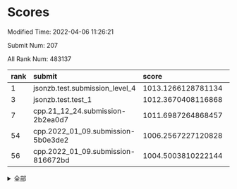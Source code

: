 # Scores

Modified Time: 2022-04-06 11:26:21

Submit Num: 207

All Rank Num: 483137

| rank |               submit               |       score        |       sigma        | pk_num |
| :--- | :--------------------------------- | :----------------- | :----------------- | :----- |
| 1    | jsonzb.test.submission_level_4     | 1013.1266128781134 | 0.7972877219396436 | 9334   |
| 3    | jsonzb.test.test_1                 | 1012.3670408116868 | 0.784262078068425  | 9331   |
| 7    | cpp.21_12_24.submission-2b2ea0d7   | 1011.6987264868457 | 0.7794944288273093 | 9334   |
| 54   | cpp.2022_01_09.submission-5b0e3de2 | 1006.2567227120828 | 0.7161181348999937 | 9335   |
| 56   | cpp.2022_01_09.submission-816672bd | 1004.5003810222144 | 0.7167495276563252 | 9335   |


<details>
<summary>全部</summary>

| rank |                 submit                 |       score        |       sigma        | pk_num |
| :--- | :------------------------------------- | :----------------- | :----------------- | :----- |
| 1    | jsonzb.test.submission_level_4         | 1013.1266128781134 | 0.7972877219396436 | 9334   |
| 2    | gobigger.level_3.submission_level_3_22 | 1012.4813777738593 | 0.8037690902673291 | 9335   |
| 3    | jsonzb.test.test_1                     | 1012.3670408116868 | 0.784262078068425  | 9331   |
| 4    | gobigger.level_3.submission_level_3_17 | 1011.9542915397238 | 0.7805220282949193 | 9335   |
| 5    | gobigger.level_3.submission_level_3_35 | 1011.859377547312  | 0.7755659225409722 | 9339   |
| 6    | gobigger.level_3.submission_level_3_41 | 1011.7340165531849 | 0.8022079802593737 | 9337   |
| 7    | cpp.21_12_24.submission-2b2ea0d7       | 1011.6987264868457 | 0.7794944288273093 | 9334   |
| 8    | gobigger.level_3.submission_level_3_43 | 1011.4926649996228 | 0.7838697772391517 | 9335   |
| 9    | gobigger.level_3.submission_level_3_39 | 1011.4218491264634 | 0.7665920415455818 | 9343   |
| 10   | gobigger.level_3.submission_level_3_24 | 1011.4005761086453 | 0.7867867514821364 | 9334   |
| 11   | gobigger.level_3.submission_level_3_14 | 1011.3088536443026 | 0.7823102697479548 | 9332   |
| 12   | gobigger.level_3.submission_level_3_38 | 1010.9521073936944 | 0.7654825991812413 | 9336   |
| 13   | gobigger.level_3.submission_level_3_42 | 1010.9310429893737 | 0.7773514601894322 | 9338   |
| 14   | gobigger.level_3.submission_level_3_31 | 1010.8937468535559 | 0.7713595413945403 | 9336   |
| 15   | gobigger.level_3.submission_level_3_21 | 1010.8829805718784 | 0.7863959635165367 | 9336   |
| 16   | gobigger.level_3.submission_level_3_47 | 1010.6788663546442 | 0.7572115172779779 | 9331   |
| 17   | gobigger.level_3.submission_level_3_5  | 1010.6609868527988 | 0.7582724609701531 | 9341   |
| 18   | gobigger.level_3.submission_level_3_29 | 1010.6453887354136 | 0.76247167635116   | 9335   |
| 19   | gobigger.level_3.submission_level_3_18 | 1010.6230008457902 | 0.7743998712689774 | 9335   |
| 20   | gobigger.level_3.submission_level_3_45 | 1010.5754877606743 | 0.7599382918993556 | 9335   |
| 21   | gobigger.level_3.submission_level_3_4  | 1010.5664389121138 | 0.7657215464195744 | 9331   |
| 22   | gobigger.level_3.submission_level_3_49 | 1010.5663439134001 | 0.7760975834484479 | 9335   |
| 23   | gobigger.level_3.submission_level_3_2  | 1010.4632198176016 | 0.7714811805789826 | 9332   |
| 24   | gobigger.level_3.submission_level_3_36 | 1010.4615805751438 | 0.7809846400400516 | 9337   |
| 25   | gobigger.level_3.submission_level_3_16 | 1010.4034045536814 | 0.7716765823991939 | 9337   |
| 26   | gobigger.level_3.submission_level_3_1  | 1010.3981845302535 | 0.7545638292522837 | 9330   |
| 27   | gobigger.level_3.submission_level_3_7  | 1010.3974253981113 | 0.7665765392407374 | 9340   |
| 28   | gobigger.level_3.submission_level_3_27 | 1010.3819557813924 | 0.7584399486422709 | 9340   |
| 29   | gobigger.level_3.submission_level_3_48 | 1010.3057898624046 | 0.753716842910805  | 9342   |
| 30   | gobigger.level_3.submission_level_3_19 | 1010.20598934859   | 0.7461033528758194 | 9336   |
| 31   | gobigger.level_3.submission_level_3_10 | 1010.1060566433355 | 0.7575783405660453 | 9339   |
| 32   | gobigger.level_3.submission_level_3_44 | 1010.0899147104261 | 0.757410987281756  | 9341   |
| 33   | gobigger.level_3.submission_level_3_37 | 1010.0697349643332 | 0.7683402720362369 | 9335   |
| 34   | gobigger.level_3.submission_level_3_28 | 1009.9786202789874 | 0.773785556167589  | 9336   |
| 35   | gobigger.level_3.submission_level_3_34 | 1009.9522342703852 | 0.7885137447553006 | 9336   |
| 36   | gobigger.level_3.submission_level_3_11 | 1009.8875156487437 | 0.7501962496982085 | 9335   |
| 37   | gobigger.level_3.submission_level_3_12 | 1009.7943009819193 | 0.7626586023838801 | 9333   |
| 38   | gobigger.level_3.submission_level_3_0  | 1009.749345265985  | 0.7421196640286277 | 9336   |
| 39   | gobigger.level_3.submission_level_3_20 | 1009.7285569445394 | 0.7688896020790449 | 9339   |
| 40   | gobigger.level_3.submission_level_3_3  | 1009.7121076140915 | 0.738369664793821  | 9340   |
| 41   | gobigger.level_3.submission_level_3_33 | 1009.6950404579908 | 0.7490670614647112 | 9335   |
| 42   | gobigger.level_3.submission_level_3_46 | 1009.5123280435507 | 0.7409199425330634 | 9335   |
| 43   | gobigger.level_3.submission_level_3_13 | 1009.48619798664   | 0.7434241098843988 | 9333   |
| 44   | gobigger.level_3.submission_level_3_25 | 1009.3011357815698 | 0.7493644430552403 | 9336   |
| 45   | gobigger.level_3.submission_level_3_23 | 1009.2631531408827 | 0.7429656000269432 | 9337   |
| 46   | gobigger.level_3.submission_level_3_26 | 1009.2227106431163 | 0.739576761718184  | 9339   |
| 47   | gobigger.level_3.submission_level_3_40 | 1009.1484921484711 | 0.7426395287770807 | 9338   |
| 48   | gobigger.level_3.submission_level_3_8  | 1009.0485123564666 | 0.7470492481055885 | 9334   |
| 49   | gobigger.level_3.submission_level_3_32 | 1008.4387525729077 | 0.7500200650729086 | 9341   |
| 50   | gobigger.level_3.submission_level_3_30 | 1008.4333587010383 | 0.767668648843454  | 9338   |
| 51   | gobigger.level_3.submission_level_3_15 | 1008.2733274680877 | 0.7276001878545029 | 9335   |
| 52   | gobigger.level_3.submission_level_3_9  | 1008.2263571452916 | 0.7476585934793186 | 9337   |
| 53   | gobigger.level_3.submission_level_3_6  | 1008.0144904240325 | 0.7516607456567862 | 9339   |
| 54   | cpp.2022_01_09.submission-5b0e3de2     | 1006.2567227120828 | 0.7161181348999937 | 9335   |
| 55   | gobigger.level_1.submission_level_1_35 | 1004.7449017298716 | 0.7345486500955013 | 9334   |
| 56   | cpp.2022_01_09.submission-816672bd     | 1004.5003810222144 | 0.7167495276563252 | 9335   |
| 57   | gobigger.level_1.submission_level_1_26 | 1004.2888583098759 | 0.7130960349486817 | 9337   |
| 58   | gobigger.level_1.submission_level_1_11 | 1004.034841518915  | 0.7122856166277087 | 9335   |
| 59   | gobigger.level_1.submission_level_1_13 | 1004.0167537674124 | 0.7134952764210641 | 9337   |
| 60   | gobigger.level_1.submission_level_1_19 | 1003.9728885652396 | 0.726768539550903  | 9333   |
| 61   | gobigger.level_1.submission_level_1_24 | 1003.9678779262335 | 0.7131182000671474 | 9332   |
| 62   | gobigger.level_1.submission_level_1_40 | 1003.9076628130867 | 0.7131901234675924 | 9338   |
| 63   | gobigger.level_1.submission_level_1_49 | 1003.9069397343717 | 0.7212552387960551 | 9337   |
| 64   | gobigger.level_1.submission_level_1_37 | 1003.880979005865  | 0.7130872586074165 | 9339   |
| 65   | gobigger.level_1.submission_level_1_0  | 1003.8465775719263 | 0.7088549442757841 | 9335   |
| 66   | gobigger.level_1.submission_level_1_46 | 1003.8146729276592 | 0.7272390799913429 | 9340   |
| 67   | gobigger.level_1.submission_level_1_9  | 1003.7549300578914 | 0.7121939672738262 | 9340   |
| 68   | gobigger.level_1.submission_level_1_43 | 1003.5271710524642 | 0.7146985516091522 | 9335   |
| 69   | gobigger.level_1.submission_level_1_34 | 1003.433976109414  | 0.7120803453843292 | 9336   |
| 70   | gobigger.level_1.submission_level_1_36 | 1003.4242734832527 | 0.7164362468676952 | 9334   |
| 71   | gobigger.level_1.submission_level_1_20 | 1003.3843725222954 | 0.7309371656190063 | 9338   |
| 72   | gobigger.level_1.submission_level_1_39 | 1003.3590735189238 | 0.7280084075224916 | 9335   |
| 73   | gobigger.level_1.submission_level_1_47 | 1003.3354202571392 | 0.7278246771431175 | 9337   |
| 74   | gobigger.level_1.submission_level_1_30 | 1003.2952677771692 | 0.7124517711845022 | 9334   |
| 75   | gobigger.level_1.submission_level_1_31 | 1003.1759518020615 | 0.7076998942950438 | 9341   |
| 76   | gobigger.level_1.submission_level_1_16 | 1003.1728297635984 | 0.7151348898821395 | 9337   |
| 77   | gobigger.level_1.submission_level_1_29 | 1003.1717699326045 | 0.7171356460421119 | 9335   |
| 78   | gobigger.level_1.submission_level_1_21 | 1003.1258728233885 | 0.7117576429408845 | 9337   |
| 79   | gobigger.level_1.submission_level_1_10 | 1003.0970852612347 | 0.7082056558803328 | 9336   |
| 80   | gobigger.level_1.submission_level_1_3  | 1003.0897102233248 | 0.7088903564123779 | 9341   |
| 81   | gobigger.level_1.submission_level_1_32 | 1003.0778036455526 | 0.7088643858660754 | 9333   |
| 82   | gobigger.level_1.submission_level_1_4  | 1003.0626251713641 | 0.7123002125101975 | 9334   |
| 83   | gobigger.level_1.submission_level_1_27 | 1003.0446616213587 | 0.7161306988910228 | 9330   |
| 84   | gobigger.level_1.submission_level_1_7  | 1003.0153374623017 | 0.7187533798265167 | 9334   |
| 85   | gobigger.level_1.submission_level_1_14 | 1002.7759854769902 | 0.716590267715537  | 9338   |
| 86   | gobigger.level_1.submission_level_1_48 | 1002.7612317392235 | 0.7222215710535917 | 9338   |
| 87   | gobigger.level_1.submission_level_1_28 | 1002.7528303634348 | 0.7207124293325538 | 9340   |
| 88   | gobigger.level_1.submission_level_1_18 | 1002.7341749110799 | 0.7142394658273881 | 9336   |
| 89   | gobigger.level_1.submission_level_1_2  | 1002.7226153772314 | 0.7055924827504306 | 9333   |
| 90   | gobigger.level_1.submission_level_1_5  | 1002.7214930922762 | 0.7077196809440719 | 9337   |
| 91   | gobigger.level_1.submission_level_1_42 | 1002.7027666907459 | 0.7118419832653763 | 9337   |
| 92   | gobigger.level_1.submission_level_1_25 | 1002.6645430741205 | 0.7202308407876061 | 9335   |
| 93   | gobigger.level_1.submission_level_1_17 | 1002.6622337636302 | 0.7120659573302687 | 9339   |
| 94   | gobigger.level_1.submission_level_1_12 | 1002.659090655287  | 0.7043187731051955 | 9336   |
| 95   | gobigger.level_1.submission_level_1_1  | 1002.5940243410314 | 0.7155616049506001 | 9340   |
| 96   | gobigger.level_1.submission_level_1_15 | 1002.5318026681798 | 0.7128861111718573 | 9335   |
| 97   | gobigger.level_1.submission_level_1_22 | 1002.4725714359416 | 0.7165145471356597 | 9337   |
| 98   | gobigger.level_1.submission_level_1_41 | 1002.4031504995071 | 0.7067459707103743 | 9331   |
| 99   | gobigger.level_1.submission_level_1_44 | 1002.320369344901  | 0.709336292780256  | 9337   |
| 100  | gobigger.level_1.submission_level_1_38 | 1002.2553675251842 | 0.722113233238055  | 9339   |
| 101  | gobigger.level_1.submission_level_1_33 | 1002.1454012434488 | 0.7090628251468154 | 9337   |
| 102  | gobigger.level_1.submission_level_1_45 | 1002.0080162048836 | 0.71029963967811   | 9335   |
| 103  | gobigger.level_1.submission_level_1_8  | 1001.9809662328457 | 0.7155731028242746 | 9335   |
| 104  | gobigger.level_1.submission_level_1_23 | 1001.7860478968996 | 0.7198180751068142 | 9336   |
| 105  | gobigger.level_1.submission_level_1_6  | 1001.1392269327041 | 0.7157308746918521 | 9338   |
| 106  | gobigger.random.submission_random_39   | 998.1170101341681  | 0.7105534320068216 | 9339   |
| 107  | gobigger.random.submission_random_48   | 997.2279017785598  | 0.7060687142870337 | 9336   |
| 108  | gobigger.random.submission_random_34   | 997.0816282064018  | 0.6953471473090082 | 9342   |
| 109  | gobigger.random.submission_random_11   | 997.0476647929235  | 0.7139347694146321 | 9335   |
| 110  | gobigger.random.submission_random_13   | 996.817906780565   | 0.7110692864729175 | 9338   |
| 111  | gobigger.random.submission_random_16   | 996.8038511152422  | 0.7118847008333444 | 9334   |
| 112  | gobigger.random.submission_random_41   | 996.7905131366167  | 0.7191537861141596 | 9339   |
| 113  | gobigger.random.submission_random_49   | 996.7761512140861  | 0.7011734688116963 | 9334   |
| 114  | gobigger.random.submission_random_10   | 996.7719052441345  | 0.7104558903494541 | 9338   |
| 115  | gobigger.random.submission_random_6    | 996.7565299785628  | 0.7126738687272428 | 9333   |
| 116  | gobigger.random.submission_random_25   | 996.7465098820838  | 0.6981455356609382 | 9335   |
| 117  | gobigger.random.submission_random_14   | 996.6455739208672  | 0.7211232930832316 | 9333   |
| 118  | gobigger.random.submission_random_21   | 996.6144704280425  | 0.6998217658656762 | 9334   |
| 119  | gobigger.random.submission_random_20   | 996.591518499172   | 0.7083210404301109 | 9339   |
| 120  | gobigger.random.submission_random_23   | 996.5855633168774  | 0.6955431291310231 | 9334   |
| 121  | gobigger.random.submission_random_8    | 996.5143942843439  | 0.70249498298133   | 9337   |
| 122  | gobigger.random.submission_random_19   | 996.4806480518143  | 0.707244366492688  | 9338   |
| 123  | gobigger.random.submission_random_33   | 996.3865284432806  | 0.7070126264261634 | 9333   |
| 124  | gobigger.random.submission_random_18   | 996.3536675012451  | 0.6940312089894874 | 9338   |
| 125  | gobigger.random.submission_random_7    | 996.3087484617818  | 0.7076629910686116 | 9336   |
| 126  | gobigger.random.submission_random_38   | 996.251600319104   | 0.7108059060776238 | 9337   |
| 127  | gobigger.random.submission_random_9    | 996.1625496857189  | 0.7189699846228769 | 9336   |
| 128  | gobigger.random.submission_random_35   | 996.1341589812633  | 0.7150009569853589 | 9339   |
| 129  | gobigger.random.submission_random_36   | 996.0371388545404  | 0.7242564357706966 | 9335   |
| 130  | gobigger.random.submission_random_5    | 995.9980245847578  | 0.7018059526858034 | 9338   |
| 131  | gobigger.random.submission_random_24   | 995.9912875084808  | 0.7096467197171018 | 9335   |
| 132  | gobigger.random.submission_random_43   | 995.9180287528267  | 0.7125539357594433 | 9335   |
| 133  | gobigger.random.submission_random_47   | 995.9060658490606  | 0.7082177551364496 | 9338   |
| 134  | gobigger.random.submission_random_32   | 995.9041811635063  | 0.7048668796461065 | 9336   |
| 135  | gobigger.random.submission_random_0    | 995.8889363373028  | 0.6977395192750213 | 9335   |
| 136  | gobigger.random.submission_random_22   | 995.8663004346089  | 0.7143571708202251 | 9337   |
| 137  | gobigger.random.submission_random_26   | 995.8503124154988  | 0.7190010638972779 | 9329   |
| 138  | gobigger.random.submission_random_1    | 995.82304273559    | 0.7217260056012385 | 9334   |
| 139  | gobigger.random.submission_random_3    | 995.7458702377347  | 0.7114185964405056 | 9332   |
| 140  | gobigger.random.submission_random_42   | 995.7407279343759  | 0.7150444691519803 | 9337   |
| 141  | gobigger.random.submission_random_31   | 995.734257058529   | 0.7035914137551011 | 9330   |
| 142  | gobigger.random.submission_random_46   | 995.7285081988001  | 0.7068485025815662 | 9334   |
| 143  | gobigger.random.submission_random_44   | 995.6568654223813  | 0.7121022821044987 | 9336   |
| 144  | gobigger.random.submission_random_37   | 995.6462443262627  | 0.701859837322003  | 9329   |
| 145  | gobigger.random.submission_random_17   | 995.5795707449641  | 0.7149214057159007 | 9332   |
| 146  | gobigger.random.submission_random_27   | 995.4756632655024  | 0.7116916870539571 | 9331   |
| 147  | gobigger.random.submission_random_29   | 995.3278866706271  | 0.7051990080712985 | 9335   |
| 148  | gobigger.random.submission_random_30   | 995.2685658593886  | 0.7099553273812348 | 9337   |
| 149  | gobigger.random.submission_random_12   | 995.2413854454377  | 0.7119655946107255 | 9336   |
| 150  | gobigger.random.submission_random_28   | 995.1794916958338  | 0.7212642072931161 | 9337   |
| 151  | gobigger.random.submission_random_45   | 995.1470624936629  | 0.7273365395415788 | 9336   |
| 152  | gobigger.random.submission_random_40   | 994.836919288626   | 0.7272987245954765 | 9336   |
| 153  | gobigger.random.submission_random_15   | 994.7860492932147  | 0.7272091498288498 | 9339   |
| 154  | gobigger.random.submission_random_2    | 994.7377449750003  | 0.709830821449429  | 9338   |
| 155  | gobigger.random.submission_random_4    | 994.3150885143518  | 0.722431348436578  | 9337   |
| 156  | gobigger.level_2.submission_level_2_35 | 994.1275424312383  | 0.7423784771202043 | 9337   |
| 157  | gobigger.level_2.submission_level_2_16 | 994.0605823617674  | 0.7388548972524994 | 9337   |
| 158  | gobigger.level_2.submission_level_2_31 | 993.8877387685304  | 0.7270891859747469 | 9337   |
| 159  | gobigger.level_2.submission_level_2_3  | 993.6738975825108  | 0.728953361326144  | 9335   |
| 160  | gobigger.level_2.submission_level_2_5  | 993.5902365520062  | 0.7436128327319514 | 9337   |
| 161  | gobigger.level_2.submission_level_2_47 | 993.5647226351746  | 0.7381770326976751 | 9335   |
| 162  | gobigger.level_2.submission_level_2_22 | 993.5108723384196  | 0.7427016247474701 | 9337   |
| 163  | gobigger.level_2.submission_level_2_21 | 993.1890626841287  | 0.7339363103431755 | 9339   |
| 164  | gobigger.level_2.submission_level_2_32 | 993.1486912763254  | 0.7416411384369221 | 9339   |
| 165  | gobigger.level_2.submission_level_2_6  | 993.116254249172   | 0.7444691075449564 | 9335   |
| 166  | gobigger.level_2.submission_level_2_23 | 993.0463694344536  | 0.7343211240317573 | 9326   |
| 167  | gobigger.level_2.submission_level_2_44 | 992.9482404279931  | 0.7439429129643347 | 9339   |
| 168  | gobigger.level_2.submission_level_2_45 | 992.8775207492896  | 0.7589326364996327 | 9330   |
| 169  | gobigger.level_2.submission_level_2_48 | 992.729659329256   | 0.7333327556080056 | 9332   |
| 170  | gobigger.level_2.submission_level_2_2  | 992.708456785408   | 0.7500644920682359 | 9335   |
| 171  | gobigger.level_2.submission_level_2_34 | 992.589129078485   | 0.7391353320871792 | 9339   |
| 172  | gobigger.level_2.submission_level_2_1  | 992.4798142392895  | 0.7592115292651178 | 9334   |
| 173  | gobigger.level_2.submission_level_2_43 | 992.445403212881   | 0.7349544203695139 | 9329   |
| 174  | gobigger.level_2.submission_level_2_49 | 992.4097077746005  | 0.7170859128241048 | 9330   |
| 175  | gobigger.level_2.submission_level_2_18 | 992.3670207048342  | 0.7294353352417425 | 9338   |
| 176  | gobigger.level_2.submission_level_2_15 | 992.2955900950208  | 0.7626617040800436 | 9336   |
| 177  | gobigger.level_2.submission_level_2_40 | 992.2866222246384  | 0.7367846861040449 | 9331   |
| 178  | gobigger.level_2.submission_level_2_27 | 992.2837646343116  | 0.7445849327051369 | 9336   |
| 179  | gobigger.level_2.submission_level_2_10 | 992.0584214548112  | 0.7399303733392695 | 9334   |
| 180  | gobigger.level_2.submission_level_2_26 | 991.967327563272   | 0.7527429416621857 | 9340   |
| 181  | gobigger.level_2.submission_level_2_39 | 991.9149301968882  | 0.7444041745747476 | 9335   |
| 182  | gobigger.level_2.submission_level_2_33 | 991.9133292468521  | 0.7739212434897061 | 9336   |
| 183  | gobigger.level_2.submission_level_2_11 | 991.8691678546091  | 0.7523633983094035 | 9334   |
| 184  | gobigger.level_2.submission_level_2_19 | 991.8213581750327  | 0.7431482163441716 | 9334   |
| 185  | gobigger.level_2.submission_level_2_38 | 991.7218099187078  | 0.7523554898746048 | 9337   |
| 186  | gobigger.level_2.submission_level_2_46 | 991.6766797638961  | 0.7558764168518572 | 9334   |
| 187  | gobigger.level_2.submission_level_2_29 | 991.6538571039223  | 0.7638099642391237 | 9338   |
| 188  | gobigger.level_2.submission_level_2_0  | 991.6389303757102  | 0.7654987629163541 | 9335   |
| 189  | gobigger.level_2.submission_level_2_37 | 991.6383590778247  | 0.7450784968726019 | 9344   |
| 190  | gobigger.level_2.submission_level_2_42 | 991.5807425665103  | 0.7593976513970341 | 9337   |
| 191  | gobigger.level_2.submission_level_2_14 | 991.5208499244554  | 0.7533990030432778 | 9335   |
| 192  | gobigger.level_2.submission_level_2_4  | 991.4968940992878  | 0.7410897231247353 | 9334   |
| 193  | gobigger.level_2.submission_level_2_36 | 991.4690942691972  | 0.7375276153767594 | 9332   |
| 194  | gobigger.level_2.submission_level_2_41 | 991.3725389279582  | 0.7434198616903142 | 9336   |
| 195  | gobigger.level_2.submission_level_2_28 | 991.2063148748881  | 0.7482978297716253 | 9333   |
| 196  | gobigger.level_2.submission_level_2_25 | 991.198134843631   | 0.7575061713756707 | 9338   |
| 197  | gobigger.level_2.submission_level_2_13 | 991.1529385452486  | 0.7595433133383176 | 9334   |
| 198  | gobigger.level_2.submission_level_2_20 | 991.0843120879298  | 0.7514159205771158 | 9344   |
| 199  | gobigger.level_2.submission_level_2_17 | 991.073418220558   | 0.7605887566349868 | 9340   |
| 200  | gobigger.level_2.submission_level_2_30 | 991.0714450034632  | 0.7640552268622708 | 9337   |
| 201  | gobigger.level_2.submission_level_2_9  | 991.0313960746042  | 0.7556771743244493 | 9341   |
| 202  | gobigger.level_2.submission_level_2_7  | 991.0281887114102  | 0.7713467361305261 | 9338   |
| 203  | gobigger.level_2.submission_level_2_12 | 990.9505215321036  | 0.739202507831277  | 9335   |
| 204  | gobigger.level_2.submission_level_2_8  | 990.8457170240877  | 0.7492402138771111 | 9335   |
| 205  | gobigger.level_2.submission_level_2_24 | 990.6568367249386  | 0.7380766934346553 | 9342   |
| 206  | gobigger.none.submission_none_0        | 978.1396772679227  | 1.2876343188655635 | 9338   |
| 207  | gobigger.none.submission_none_1        | 975.0180392727231  | 1.5197355452116883 | 9335   |

</details>